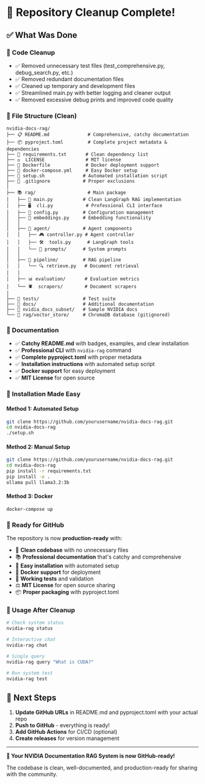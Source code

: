 # 🎉 Repository Cleanup Complete!

## ✅ What Was Done

### 🧹 Code Cleanup
- ✅ Removed unnecessary test files (test_comprehensive.py, debug_search.py, etc.)
- ✅ Removed redundant documentation files
- ✅ Cleaned up temporary and development files
- ✅ Streamlined main.py with better logging and cleaner output
- ✅ Removed excessive debug prints and improved code quality

### 📁 File Structure (Clean)
```
nvidia-docs-rag/
├── 📋 README.md              # Comprehensive, catchy documentation
├── 📦 pyproject.toml         # Complete project metadata & dependencies
├── 📝 requirements.txt       # Clean dependency list
├── ⚖️  LICENSE               # MIT license
├── 🐳 Dockerfile             # Docker deployment support
├── 🐳 docker-compose.yml     # Easy Docker setup
├── 🔧 setup.sh              # Automated installation script
├── 🚫 .gitignore            # Proper exclusions
│
├── 📚 rag/                   # Main package
│   ├── 🎯 main.py           # Clean LangGraph RAG implementation
│   ├── 🖥️  cli.py            # Professional CLI interface
│   ├── 🔧 config.py         # Configuration management
│   ├── 🧠 embeddings.py     # Embedding functionality
│   │
│   ├── 🤖 agent/            # Agent components
│   │   ├── 🎮 controller.py # Agent controller
│   │   ├── 🛠️  tools.py      # LangGraph tools
│   │   └── 💬 prompts/      # System prompts
│   │
│   ├── 🔄 pipeline/         # RAG pipeline
│   │   └── 🔍 retrieve.py   # Document retrieval
│   │
│   ├── 📊 evaluation/       # Evaluation metrics
│   └── 🕷️  scrapers/        # Document scrapers
│
├── 🧪 tests/                # Test suite
├── 📖 docs/                 # Additional documentation
├── 📂 nvidia_docs_subset/   # Sample NVIDIA docs
└── 💾 rag/vector_store/     # ChromaDB database (gitignored)
```

### 📝 Documentation
- ✅ **Catchy README.md** with badges, examples, and clear installation
- ✅ **Professional CLI** with `nvidia-rag` command
- ✅ **Complete pyproject.toml** with proper metadata
- ✅ **Installation instructions** with automated setup script
- ✅ **Docker support** for easy deployment
- ✅ **MIT License** for open source

### 🚀 Installation Made Easy

#### Method 1: Automated Setup
```bash
git clone https://github.com/yourusername/nvidia-docs-rag.git
cd nvidia-docs-rag
./setup.sh
```

#### Method 2: Manual Setup
```bash
git clone https://github.com/yourusername/nvidia-docs-rag.git
cd nvidia-docs-rag
pip install -r requirements.txt
pip install -e .
ollama pull llama3.2:3b
```

#### Method 3: Docker
```bash
docker-compose up
```

### 🎯 Ready for GitHub

The repository is now **production-ready** with:

- 🧹 **Clean codebase** with no unnecessary files
- 📚 **Professional documentation** that's catchy and comprehensive  
- 🔧 **Easy installation** with automated setup
- 🐳 **Docker support** for deployment
- 🧪 **Working tests** and validation
- ⚖️ **MIT License** for open source sharing
- 📦 **Proper packaging** with pyproject.toml

### 🎊 Usage After Cleanup

```bash
# Check system status
nvidia-rag status

# Interactive chat
nvidia-rag chat  

# Single query
nvidia-rag query "What is CUDA?"

# Run system test
nvidia-rag test
```

## 🚀 Next Steps

1. **Update GitHub URLs** in README.md and pyproject.toml with your actual repo
2. **Push to GitHub** - everything is ready!
3. **Add GitHub Actions** for CI/CD (optional)
4. **Create releases** for version management

---

**🎉 Your NVIDIA Documentation RAG System is now GitHub-ready!**

The codebase is clean, well-documented, and production-ready for sharing with the community.
